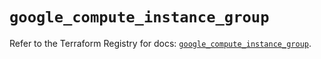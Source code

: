 # `google_compute_instance_group`

Refer to the Terraform Registry for docs: [`google_compute_instance_group`](https://registry.terraform.io/providers/hashicorp/google/6.11.1/docs/resources/compute_instance_group).
